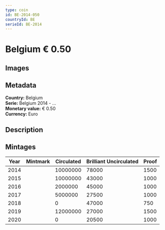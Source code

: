 ```yaml
---
type: coin
id: BE-2014-050
countryId: BE
serieId: BE-2014
---
```


# Belgium € 0.50

## Images


## Metadata

**Country:** Belgium\
**Serie:** Belgium 2014 - ...\
**Monetary value:** € 0.50\
**Currency:** Euro

## Description


## Mintages

| Year | Mintmark | Circulated | Brilliant Uncirculated | Proof |
| ---- | -------- | ---------- | ---------------------- | ----- |
| 2014 |  | 10000000| 78000 | 1500 |
| 2015 |  | 10000000| 43000 | 1000 |
| 2016 |  | 2000000| 45000 | 1000 |
| 2017 |  | 5000000| 27500 | 1000 |
| 2018 |  | 0| 47000 | 750 |
| 2019 |  | 12000000| 27000 | 1500 |
| 2020 |  | 0| 20500 | 1000 |
